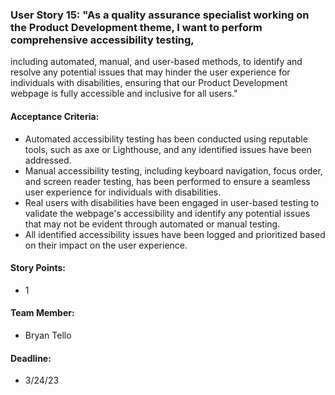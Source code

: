 ### User Story 15: "As a quality assurance specialist working on the Product Development theme, I want to perform comprehensive accessibility testing, 
including automated, manual, and user-based methods, to identify and resolve any potential issues that may hinder the user experience for individuals 
with disabilities, ensuring that our Product Development webpage is fully accessible and inclusive for all users."

#### Acceptance Criteria:

- Automated accessibility testing has been conducted using reputable tools, such as axe or Lighthouse, and any identified issues have been addressed.
- Manual accessibility testing, including keyboard navigation, focus order, and screen reader testing, has been performed to ensure a seamless user experience for individuals with disabilities.
- Real users with disabilities have been engaged in user-based testing to validate the webpage's accessibility and identify any potential issues that may not be evident through automated or manual testing.
- All identified accessibility issues have been logged and prioritized based on their impact on the user experience.

#### Story Points:

- 1

#### Team Member:

- Bryan Tello

#### Deadline:

- 3/24/23
